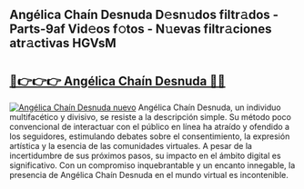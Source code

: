 ## Angélica Chaín Desnuda D𝚎sn𝚞dos filtr𝚊dos - Parts-9af Vid𝚎os f𝚘tos - N𝚞evas filtr𝚊ciones atr𝚊ctivas HGVsM

# <h2><a href="http://mbb56qk.tromn.icu/?c=Ang%c3%a9lica+Cha%c3%adn+Desnuda">🔗👉👉👉 Angélica Chaín Desnuda 🔗🔗</a></h2>

[![Angélica Chaín Desnuda nuevo](https://i.imgur.com/pEAQMta.gif)](http://mbb56qk.tromn.icu/?c=Ang%c3%a9lica+Cha%c3%adn+Desnuda)
Angélica Chaín Desnuda, un individuo multifacético y divisivo, se resiste a la descripción simple. Su método poco convencional de interactuar con el público en línea ha atraído y ofendido a los seguidores, estimulando debates sobre el consentimiento, la expresión artística y la esencia de las comunidades virtuales. A pesar de la incertidumbre de sus próximos pasos, su impacto en el ámbito digital es significativo. Con un compromiso inquebrantable y un encanto innegable, la presencia de Angélica Chaín Desnuda en el mundo virtual es incontenible.
